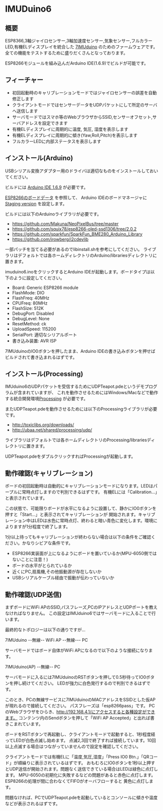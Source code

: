 # IMUDuino6

## 概要

ESP8366,3軸ジャイロセンサー,3軸加速度センサー,気象センサー,フルカラーLED,有機ELディスプレイを統合した
[7IMUduino](http://www.papa.to/kinowiki/index.php/Products/7IMUduino) のためのファームウェアです。
全ての機能をテストするために盛りだくさんとなっております。

ESP8266モジュールを組み込んだArduino IDE(1.6.9)でビルドが可能です。

## フィーチャー

- 初回起動時のキャリブレーションモードではジャイロセンサーの誤差を自動修正します
- クライアントモードではセンサーデータをUDPパケットにして所定のサーバへ送信します
- サーバモードではスマホ等のWebブラウザからSSID,センサーオフセット,サーバアドレスを設定できます
- 有機ELディスプレイに周期的に温度, 気圧, 湿度を表示します
- 有機ELディスプレイに周期的に傾き(Yaw,Roll,Pitch)を表示します
- フルカラーLEDに内部ステータスを表示します

## インストール(Arduino)

USBシリアル変換アダプター用のドライバは適切なものをインストールしておいてください。

ビルドには [Arduino IDE 1.6.9](https://www.arduino.cc/en/Main/Software) が必要です。

[ESP8266のボードデータ](https://github.com/esp8266/Arduino) を参照して、
Arduino IDEのボードマネージャに[Staging version](http://arduino.esp8266.com/staging/package_esp8266com_index.json) を設定します。

ビルドには以下のArduinoライブラリが必要です。

- https://github.com/Makuna/NeoPixelBus/tree/master
- https://github.com/squix78/esp8266-oled-ssd1306/tree/2.0.2
- https://github.com/sparkfun/SparkFun_BME280_Arduino_Library
- https://github.com/jrowberg/i2cdevlib

一部パッチを当てる必要があるのでlibinstall.shを参考にしてください。
ライブラリはデフォルトでは各ホームディレクトリのArduino/librariesディレクトリに置きます。

imuduino6.inoをクリックするとArduino IDEが起動します。ボードタイプは以下のように設定してください。

- Board: Generic ESP8266 module
- FlashMode: DIO
- FlashFreq: 40MHz
- CPUFreq: 80MHz
- FlashSize: 512K
- DebugPort: Disabled
- DebugLevel: None
- ResetMethod: ck
- UploadSpeed: 115200
- SerialPort: 適切なシリアルポート
- 書き込み装置: AVR ISP

7IMUduinoのIO0ボタンを押したまま、Arduino IDEの書き込みボタンを押せばビルドされて書き込まれるはずです。

## インストール(Processing)

IMUduino6のUDPパケットを受信するためにUDPTeapot.pdeというデモプログラムが含まれていますが、
これを動作させるためにはWindows/Macなどで動作する統合開発環境[Processing](https://processing.org/) が必要です。

またUDPTeapot.pdeを動作させるためには以下のProcessingライブラリが必要です。

- http://toxiclibs.org/downloads/
- http://ubaa.net/shared/processing/udp/

ライブラリはデフォルトでは各ホームディレクトリのProcessing/librariesディレクトリに置きます。

UDPTeapot.pdeをダブルクリックすればProcessingが起動します。


## 動作確認(キャリブレーション)

ボードの初回起動時は自動的にキャリブレーションモードになります。LEDはパープルに常時点灯しますので判別できるはずです。
有機ELには「Calibration...」と表示されています。

この状態で、可能限りボードが水平になるように設置して、静かにIO0ボタンを押すと「Start...」と表示されてキャリブレーションが
開始されます。キャリブレーション中はLEDは水色に常時点灯、終わると暗い青色に変化します。環境によりますが1分程度で終了します。

1分以上待ってもキャリブレーションが終わらない場合は以下の条件をご確認ください。かなりシビアな条件です。

- ESP8266実装面が上になるようにボードを置いているか(MPU-6050側ではないことに注意！)
- ボードの水平がとられているか
- 近くにPC,扇風機,その他振動源が存在しないか
- USBシリアルケーブル経由で振動が伝わっていないか

## 動作確認(UDP送信)

まずボードにWiFi APのSSID,パスフレーズ,PCのIPアドレスとUDPポートを教えなければなりません。
この設定はIMUduino6ではサーバモードに入ることで行います。

最終的なトポロジーは以下の通りですが...

 7IMUduino --無線-- WiFi AP --無線--- PC

サーバモードではボード自体がWiFi APになるので以下のような接続になります。

 7IMUduino(AP) --無線-- PC

サーバモードに入るには7IMUduinoのRSTボタンを押して0.5秒待ってIO0ボタンを押し続けてください。
LEDが強力に白色発行するので判別できるはずです。

このとき、PCの無線サービスに7IMUduinoのMACアドレスをSSIDとした仮APが現れるので接続してください。
パスフレーズは「esp8266pass」です。
PCのWebブラウザをひらき、http://192.168.4.1/にアクセスすると各種設定ができます。
コンテンツ内のSendボタンを押して「WiFi AP Accepted」と出れば書きこまれています。

ボードをRSTボタンで再起動し、クライアントモードで起動すると、1秒程度経ってLEDが白色点滅し始めます。
点滅2,3回で終了すれば接続しています。10回以上点滅する場合はつながっていませんので設定を確認してください。

クライアントモードでは有機ELに「温度,気圧,湿度」「Press IO0 Btn.」「QRコード」が順繰りに表示されているはずです。
おもむろにIO0ボタンを1秒以上押すとUDP送信が開始されます。問題なく送信できている場合はLEDは緑色に点灯します。
MPU-6050の初期化に失敗するなどの問題があると赤色に点灯します。ESP8266の処理が間に合わなくてFIFOがオーバフローすると
黄色に点灯します。

問題なければ、PCでUDPTeapot.pdeを起動しているとコンソールに傾きや温度などが表示されるはずです。



